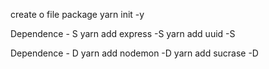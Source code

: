 create o file package
yarn init -y

Dependence - S
yarn add express -S
yarn add uuid -S


Dependence - D
yarn add nodemon -D
yarn add sucrase -D
